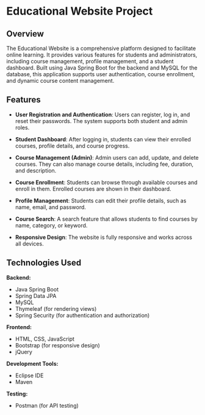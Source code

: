 # Educational Website Project

## Overview

The Educational Website is a comprehensive platform designed to facilitate online learning. It provides various features for students and administrators, including course management, profile management, and a student dashboard. Built using Java Spring Boot for the backend and MySQL for the database, this application supports user authentication, course enrollment, and dynamic course content management.

## Features

- **User Registration and Authentication**: Users can register, log in, and reset their passwords. The system supports both student and admin roles.
  
- **Student Dashboard**: After logging in, students can view their enrolled courses, profile details, and course progress.
  
- **Course Management (Admin)**: Admin users can add, update, and delete courses. They can also manage course details, including fee, duration, and description.
  
- **Course Enrollment**: Students can browse through available courses and enroll in them. Enrolled courses are shown in their dashboard.
  
- **Profile Management**: Students can edit their profile details, such as name, email, and password.
  
- **Course Search**: A search feature that allows students to find courses by name, category, or keyword.
  
- **Responsive Design**: The website is fully responsive and works across all devices.

## Technologies Used

**Backend:**

- Java Spring Boot
- Spring Data JPA
- MySQL
- Thymeleaf (for rendering views)
- Spring Security (for authentication and authorization)

**Frontend:**

- HTML, CSS, JavaScript
- Bootstrap (for responsive design)
- jQuery

**Development Tools:**

- Eclipse IDE
- Maven

**Testing:**

- Postman (for API testing)
